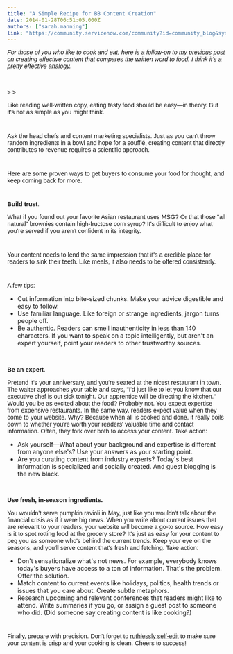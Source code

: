 ```yaml
---
title: "A Simple Recipe for BB Content Creation"
date: 2014-01-28T06:51:05.000Z
authors: ["sarah.manning"]
link: "https://community.servicenow.com/community?id=community_blog&sys_id=5bfda62ddbd0dbc01dcaf3231f9619ae"
---
```

<p class="FreeFormA" style="font-family: arial, sans-serif; color: #666666;"><span style="color: #141414; font-style: inherit; font-family: inherit; font-weight: inherit;"><em>For those of you who like to cook and eat, here is a follow-on to <span style="color: #000000; font-style: inherit; font-family: inherit; font-weight: inherit;"><a title="" _jive_internal="true" data-containerid="1148" data-containertype="37" data-objectid="2799" data-objecttype="38" href="/community/learn/blog/2014/01/27/how-i-became-a-ruthless-self-editor-and-much-better-b2b-writer">my previous post</a></span> on creating effective content that compares the written word to food. I think it's a pretty effective analogy.</em></span></p><p class="FreeFormA" style="font-family: arial, sans-serif; color: #666666;"><span style="font-weight: inherit; font-style: inherit; font-family: inherit; color: #141414;"><br/></span></p><p class="FreeFormA" style="font-family: arial, sans-serif; color: #666666;"><span style="font-weight: inherit; font-style: inherit; font-family: inherit; color: #141414;">&gt; &gt;</span></p><p class="FreeFormA" style="font-family: arial, sans-serif; color: #666666;"><span style="font-weight: inherit; font-style: inherit; font-family: inherit; color: #141414;">Like reading well-written copy, eating tasty food should be easy—in theory. But it's not as simple as you might think.</span></p><p class="FreeFormA" style="min-height: 8pt; height: 8pt; padding: 0px;">  </p><p class="FreeFormA" style="font-family: arial, sans-serif; color: #666666;"><span style="font-weight: inherit; font-style: inherit; font-family: inherit; color: #141414;">Ask the head chefs and content marketing specialists. Just as you can't throw random ingredients in a bowl and hope for a soufflé, creating content that directly contributes to revenue requires a scientific approach.</span></p><p class="FreeFormA" style="min-height: 8pt; height: 8pt; padding: 0px; font-family: arial, sans-serif; color: #666666;">  </p><p class="FreeFormA" style="font-family: arial, sans-serif; color: #666666;"><span style="font-weight: inherit; font-style: inherit; font-family: inherit; color: #141414;">Here are some proven ways to get buyers to consume your food for thought, and keep coming back for more.</span></p><p class="FreeFormA" style="min-height: 8pt; height: 8pt; padding: 0px; font-family: arial, sans-serif; color: #666666;">  </p><p class="FreeFormA" style="font-family: arial, sans-serif; color: #666666;"><span style="font-style: inherit; font-family: inherit; color: #141414;"><strong>Build trust</strong></span><span style="font-weight: inherit; font-style: inherit; font-family: inherit; color: #141414;">.</span></p><p class="FreeFormA" style="font-family: arial, sans-serif; color: #666666;"><span style="font-weight: inherit; font-style: inherit; font-family: inherit; color: #141414;">What if you found out your favorite Asian restaurant uses MSG? Or that those "all natural" brownies contain high-fructose corn syrup? It's difficult to enjoy what you're served if you aren't confident in its integrity.</span></p><p class="FreeFormA" style="min-height: 8pt; height: 8pt; padding: 0px; font-family: arial, sans-serif; color: #666666;">  </p><p class="FreeFormA" style="font-family: arial, sans-serif; color: #666666;"><span style="font-weight: inherit; font-style: inherit; font-family: inherit; color: #141414;">Your content needs to lend the same impression that it's a credible place for readers to sink their teeth. Like meals, it also needs to be offered consistently.</span></p><p class="FreeFormA" style="min-height: 8pt; height: 8pt; padding: 0px;">  </p><p class="FreeFormA" style="font-family: arial, sans-serif; color: #666666;"><span style="font-weight: inherit; font-style: inherit; font-family: inherit; color: #141414;">A few tips:</span></p><ul><li><span style="font-weight: inherit; font-style: inherit; font-family: inherit; color: #141414;">Cut information into bite-sized chunks. Make your advice digestible and easy to follow.</span></li><li><span style="font-weight: inherit; font-style: inherit; font-family: inherit; color: #141414;">Use familiar language. Like foreign or strange ingredients, jargon turns people off.</span></li><li><span style="font-weight: inherit; font-style: inherit; font-family: inherit; color: #141414;">Be authentic. Readers can smell inauthenticity in less than 140 characters. If you want to speak on a topic intelligently, but aren't an expert yourself, point your readers to other trustworthy sources.</span></li></ul><p><span style="color: #141414; font-style: inherit; font-family: inherit; font-weight: inherit;"><strong><br/></strong></span></p><p><span style="font-family: arial, sans-serif; color: #666666;"><span class="FreeFormA" style="font-weight: inherit; font-style: inherit; font-family: inherit;"><span style="font-style: inherit; font-family: inherit; color: #141414;"><strong>Be an expert</strong></span><span style="font-weight: inherit; font-style: inherit; font-family: inherit; color: #141414;">. </span></span></span></p><p><span style="font-family: arial, sans-serif; color: #666666;"><span style="font-weight: inherit; font-style: inherit; font-family: inherit; color: #141414;">Pretend it's your anniversary, and you're seated at the nicest restaurant in town. The waiter approaches your table and says, "I'd just like to let you know that our executive chef is out sick tonight. Our apprentice will be directing the kitchen." Would you be as excited about the food? Probably not.</span><span style="font-weight: inherit; font-style: inherit; font-family: inherit; color: #141414;"> </span><span style="font-weight: inherit; font-style: inherit; font-family: inherit; color: #141414;">You expect expertise from expensive restaurants. In the same way, readers expect value when they come to your website. Why? Because when all is cooked and done, it really boils down to whether you're worth your readers' valuable time and contact information. Often, they fork over both to access your content. </span><span style="font-weight: inherit; font-style: inherit; font-family: inherit; color: #141414;">Take action:<br/></span></span></p><ul><li><span style="font-weight: inherit; font-style: inherit; font-family: inherit; color: #141414;">Ask yourself—What about your background and expertise is different from anyone else's? Use your answers as your starting point.</span></li><li><span style="font-weight: inherit; font-style: inherit; font-family: inherit; color: #141414;">Are you curating content from industry experts? Today's best information is specialized and socially created. And guest blogging is the new black.</span></li></ul><p><span style="font-family: arial, sans-serif; color: #666666;"><span class="FreeFormA" style="color: #141414; font-style: inherit; font-family: inherit; font-weight: inherit;"><strong><br/></strong></span></span></p><p><span style="font-family: arial, sans-serif; color: #666666;"><span class="FreeFormA" style="color: #141414; font-style: inherit; font-family: inherit; font-weight: inherit;"><strong>Use fresh, in-season ingredients.</strong></span></span></p><p><span style="font-family: arial, sans-serif; color: #666666;"><span class="FreeFormA" style="color: #141414; font-style: inherit; font-family: inherit; font-weight: inherit;"></span></span><span style="font-family: arial, sans-serif; color: #666666;"><span style="font-weight: inherit; font-style: inherit; font-family: inherit; color: #141414;">You wouldn't serve pumpkin ravioli in May, just like you wouldn't talk about the financial crisis as if it were big news. When you write about current issues that are relevant to your readers, your website will become a go-to source. </span><span style="font-weight: inherit; font-style: inherit; font-family: inherit; color: #141414;">How easy is it to spot rotting food at the grocery store? It's just as easy for your content to peg you as someone who's behind the current trends. Keep your eye on the seasons, and you'll serve content that's fresh and fetching.</span><span class="FreeFormA" style="font-weight: inherit; font-style: inherit; font-family: inherit;"> </span><span style="font-weight: inherit; font-style: inherit; font-family: inherit; color: #141414;">Take action:<br/></span></span></p><ul><li><span style="font-weight: inherit; font-style: inherit; font-family: inherit; color: #141414;">Don't sensationalize what's not news. For example, everybody knows today's buyers have access to a ton of information. That's the problem. Offer the solution.</span></li><li><span style="font-weight: inherit; font-style: inherit; font-family: inherit; color: #141414;">Match content to current events like holidays, politics, health trends or issues that you care about. Create subtle metaphors.</span></li><li><span style="font-weight: inherit; font-style: inherit; font-family: inherit; color: #141414;">Research upcoming and relevant conferences that readers might like to attend. Write summaries if you go, or assign a guest post to someone who did. (Did someone say creating content is like cooking?)</span></li></ul><p class="FreeFormA" style="min-height: 8pt; height: 8pt; padding: 0px;">  </p><p class="FreeFormA" style="font-family: arial, sans-serif; color: #666666;"><span style="font-weight: inherit; font-style: inherit; font-family: inherit; color: #141414;">Finally, prepare with precision. Don't forget to </span><span style="color: #000000; font-style: inherit; font-family: inherit; font-weight: inherit;"><a title="" _jive_internal="true" data-containerid="1148" data-containertype="37" data-objectid="2799" data-objecttype="38" href="/community/learn/blog/2014/01/27/how-i-became-a-ruthless-self-editor-and-much-better-b2b-writer">ruthlessly self-edit</a></span><span style="font-weight: inherit; font-style: inherit; font-family: inherit; color: #141414;"> to make sure your content is crisp and your cooking is clean. Cheers to success!</span></p>